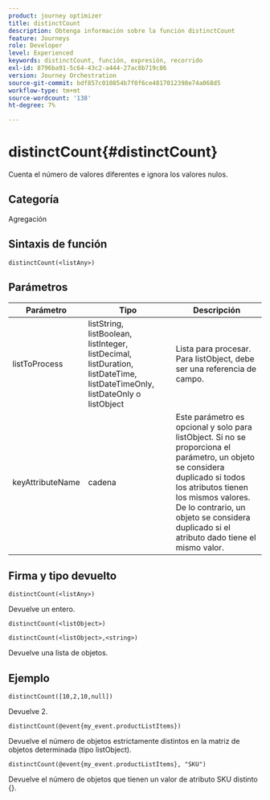 ```yaml
---
product: journey optimizer
title: distinctCount
description: Obtenga información sobre la función distinctCount
feature: Journeys
role: Developer
level: Experienced
keywords: distinctCount, función, expresión, recorrido
exl-id: 8796ba91-5c64-43c2-a444-27ac8b719c86
version: Journey Orchestration
source-git-commit: bdf857c010854b7f0f6ce4817012398e74a068d5
workflow-type: tm+mt
source-wordcount: '138'
ht-degree: 7%

---
```


# distinctCount{#distinctCount}

Cuenta el número de valores diferentes e ignora los valores nulos.

## Categoría

Agregación

## Sintaxis de función

`distinctCount(<listAny>)`

## Parámetros

| Parámetro | Tipo | Descripción |
|-----------|------------------|------------------|
| listToProcess | listString, listBoolean, listInteger, listDecimal, listDuration, listDateTime, listDateTimeOnly, listDateOnly o listObject | Lista para procesar. Para listObject, debe ser una referencia de campo. |
| keyAttributeName | cadena | Este parámetro es opcional y solo para listObject. Si no se proporciona el parámetro, un objeto se considera duplicado si todos los atributos tienen los mismos valores. De lo contrario, un objeto se considera duplicado si el atributo dado tiene el mismo valor. |

## Firma y tipo devuelto

`distinctCount(<listAny>)`

Devuelve un entero.

`distinctCount(<listObject>)`

`distinctCount(<listObject>,<string>)`

Devuelve una lista de objetos.


## Ejemplo

`distinctCount([10,2,10,null])`

Devuelve 2.

`distinctCount(@event{my_event.productListItems})`

Devuelve el número de objetos estrictamente distintos en la matriz de objetos determinada (tipo listObject).

`distinctCount(@event{my_event.productListItems}, "SKU")`

Devuelve el número de objetos que tienen un valor de atributo SKU distinto {}.
